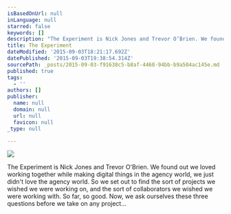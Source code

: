 ```yaml
---
isBasedOnUrl: null
inLanguage: null
starred: false
keywords: []
description: "The Experiment is Nick Jones and Trevor O’Brien. We found out we loved working together while making digital things in the agency world, we just didn't love the agency world. So we set out to find the sort of projects we wished we were working on, and the sort of collaborators we wished we were working with. So far, so good. Now, we ask ourselves these three questions before we take on any project... "
title: The Experiment
dateModified: '2015-09-03T18:21:17.692Z'
datePublished: '2015-09-03T19:38:54.314Z'
sourcePath: _posts/2015-09-03-f91638c5-b8af-4468-94bb-b9a504ac145e.md
published: true
tags:
  - ''
authors: []
publisher:
  name: null
  domain: null
  url: null
  favicon: null
_type: null

---
```

![](https://the-grid-user-content.s3-us-west-2.amazonaws.com/046eeb38-56e3-4eba-8f3b-81bc4ce0c063.png)

The Experiment is Nick Jones and Trevor O'Brien. We found out we loved working together while making digital things in the agency world, we just didn't love the agency world. So we set out to find the sort of projects we wished we were working on, and the sort of collaborators we wished we were working with. So far, so good. Now, we ask ourselves these three questions before we take on any project...